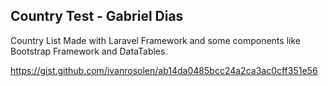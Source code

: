 ## Country Test - Gabriel Dias

<p>
Country List 
Made with Laravel Framework and some components like Bootstrap Framework and DataTables.

https://gist.github.com/ivanrosolen/ab14da0485bcc24a2ca3ac0cff351e56
</p>
